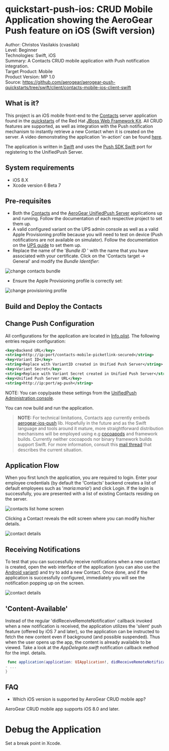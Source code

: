 quickstart-push-ios: CRUD Mobile Application showing the AeroGear Push feature on iOS  (Swift version)
======================================================================================================
Author: Christos Vasilakis (cvasilak)  
Level: Beginner  
Technologies: Swift, iOS  
Summary: A Contacts CRUD mobile application with Push notification integration.  
Target Product: Mobile  
Product Version: MP 1.0  
Source: https://github.com/aerogear/aerogear-push-quickstarts/tree/swift/client/contacts-mobile-ios-client-swift

What is it?
-----------

This project is an iOS mobile front-end to the [Contacts](https://github.com/aerogear/aerogear-push-quickstarts/contacts-mobile-picketlink-secured) server application found in the [quickstarts](https://github.com/aerogear/aerogear-push-quickstarts) of the Red Hat [JBoss Web Framework Kit](http://www.jboss.org/jdf/). All CRUD features are supported, as well as integration with the Push notification mechanism to instantly retrieve a new Contact when it is created on the server. A video demonstrating the application 'in-action' can be found [here](https://vimeo.com/96095487). 

The application is written in [Swift](https://developer.apple.com/swift/) and uses the [Push SDK Swift](https://github.com/aerogear/aerogear-ios-push/tree/swift) port for registering to the UnifiedPush Server.

System requirements
-------------------
- iOS 8.X
- Xcode version 6 Beta 7


Pre-requisites
---------

* Both the [Contacts](https://github.com/aerogear/aerogear-push-quickstarts/contacts-mobile-picketlink-secured) and the [AeroGear UnifiedPush Server](https://github.com/aerogear/aerogear-unifiedpush-server) applications up and running. Follow the documentation of each respective project to set them up.
* A valid configured variant on the UPS admin console as well as a valid Apple Provisioning profile because you will need to test on device (Push notifications are not available on simulator). Follow the documentation on the [UPS guide](http://aerogear.org/docs/unifiedpush/aerogear-push-ios/) to set them up.
* Replace the name of the '_Bundle ID_ ' with the name that you have associated with your certificate. 
Click on the 'Contacts target -> General' and modify the _Bundle Identifier_:

![change contacts bundle](doc/change-contacts-bundle.png)

* Ensure the Apple Provisioning profile is correctly set:

![change provisioning profile](doc/change-provisioning-profile.png)


Build and Deploy the Contacts
-------------------------------

## Change Push Configuration
All configurations for the application are located in [Info.plist](./Contacts/Info.plist). 
The following entries require configuration:
```xml
<key>Backend URL</key>
<string>http://ip:port/contacts-mobile-picketlink-secured</string>
<key>Variant ID</key>
<string>Replace with VariantID created in Unified Push Server</string>
<key>Variant Secret</key>
<string>Replace with Variant Secret created in Unified Push Server</string>
<key>Unified Push Server URL</key>
<string>http://ip:port/ag-push</string>
```

NOTE:
You can copy/paste these settings from the [UnifiedPush Administration console](http://aerogear.org/docs/unifiedpush/ups_userguide/admin-ui/).

You can now build and run the application.

> **NOTE:** For technical limitations, Contacts app currently embeds [aerogear-ios-push](https://github.com/aerogear/aerogear-ios-push) lib. Hopefully in the future and as the Swift language and tools around it mature, more straightforward distribution mechanisms will be employed using e.g [cocoapods](http://cocoapods.org) and framework builds. Currently neither cocoapods nor binary framework builds support Swift. For more information, consult this [mail thread](http://aerogear-dev.1069024.n5.nabble.com/aerogear-dev-Swift-Frameworks-Static-libs-and-Cocoapods-td8456.html) that describes the current situation.

Application Flow
----------------------

When you first lunch the application, you are required to login. Enter your employee credentials (by default the 'Contacts' backend creates a list of default employees such as '_maria:maria_') and click Login. If the login is successfully, you are presented with a list of existing Contacts residing on the server. 

![contacts list home screen](doc/contacts-list.png)

Clicking a Contact reveals the edit screen where you can modify his/her details.

![contact details](doc/contact-details.png)

Receiving Notifications
----------------------

To test that you can successfully receive notifications when a new contact is created, open the web interface of the application (you can also use the [Android variant](https://github.com/aerogear/aerogear-push-quickstarts/tree/master/client/contacts-mobile-android-client)) and try to add a new Contact. Once done, and if the application is successfully configured, immediately you will see the notification popping up on the screen.

![contact details](doc/notification.png)

## 'Content-Available'

Instead of the regular 'didReceiveRemoteNotification' callback invoked when a new notification is received, the application utilizes the 'silent' push feature (offered by iOS 7 and later), so the application can be instructed to fetch the new content even if background (and possible suspended). Thus when the user opens up the app, the content is already available to be viewed. Take a look at the _AppDelegate.swift_ notification callback method for the impl. details.

```swift
 func application(application: UIApplication!, didReceiveRemoteNotification userInfo: [NSObject : AnyObject]!, fetchCompletionHandler completionHandler: ((UIBackgroundFetchResult) -> Void)!) { 
- ...
}
```


FAQ
---

* Which iOS version is supported by AeroGear CRUD mobile app?

AeroGear CRUD mobile app supports iOS 8.0 and later.


Debug the Application
=====================

Set a break point in Xcode.
